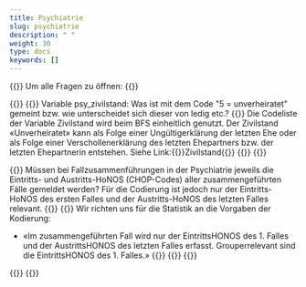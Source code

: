 ```yaml
---
title: Psychiatrie 
slug: psychiatrie
description: " "
weight: 30
type: docs
keywords: []
---
```


{{<faqBlock>}}
Um alle Fragen zu öffnen: {{<collapsibleGroupCommand groupId="psychiatrie">}}

{{<numberedList>}}
{{<listItem>}}
Variable psy_zivilstand: Was ist mit dem Code "5 = unverheiratet" gemeint bzw. wie unterscheidet sich dieser von ledig etc.?
{{<collapsibleBlock groupId="psychiatrie">}}
 Die Codeliste der Variable Zivilstand wird beim BFS einheitlich genutzt. Der Zivilstand «Unverheiratet» kann als Folge einer Ungültigerklärung der letzten Ehe oder als Folge einer Verschollenerklärung des letzten Ehepartners bzw. der letzten Ehepartnerin entstehen. Siehe Link:{{<link url="https://www.bfs.admin.ch/bfs/de/home/statistiques/population/effectif-evolution/etat-civil.html" newTab="true">}}Zivilstand{{</link>}}
{{</collapsibleBlock>}}
{{</listItem>}}

{{<listItem>}}
Müssen bei Fallzusammenführungen in der Psychiatrie jeweils die Eintritts- und Austritts-HoNOS (CHOP-Codes) aller zusammengeführten Fälle gemeldet werden? Für die Codierung ist jedoch nur der Eintritts-HoNOS des ersten Falles und der Austritts-HoNOS des letzten Falles relevant.
{{<collapsibleBlock groupId="psychiatrie">}}
{{<markdown>}}
Wir richten uns für die Statistik an die Vorgaben der Kodierung:

- «Im zusammengeführten Fall wird nur der EintrittsHONOS des 1. Falles und der AustrittsHONOS des letzten Falles erfasst. Grouperrelevant sind die EintrittsHONOS des 1. Falles.»
{{</markdown>}}
{{</collapsibleBlock>}}
{{</listItem>}}

{{</numberedList>}}
{{</faqBlock>}}
